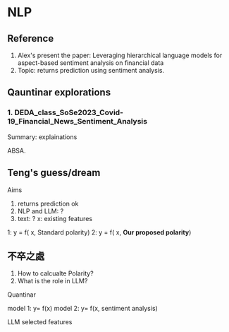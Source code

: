 # NLP


## Reference


1. Alex's present the paper: Leveraging hierarchical language models for aspect-based sentiment analysis on financial data
2. Topic: returns prediction using sentiment analysis.
   

## Qauntinar explorations

### 1. DEDA_class_SoSe2023_Covid-19_Financial_News_Sentiment_Analysis

Summary: explainations  



ABSA.

## Teng's guess/dream

Aims
1. returns prediction ok
2. NLP and LLM: ? 
3. text: ? 
x: existing features



1: y = f( x, Standard polarity) 
2: y = f( x, **Our proposed polarity**) 



## 不卒之處

1. How to calcualte Polarity?
2. What is the role in LLM?



Quantinar 


model 1: y= f(x)
model 2: y= f(x, sentiment analysis)

LLM selected features
